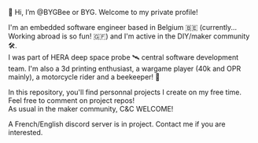 👋 Hi, I’m @BYGBee or BYG.
Welcome to my private profile!

I'm an embedded software engineer based in Belgium 🇧🇪 (currently... Working abroad is so fun! 🇬🇫) and I'm active in the DIY/maker community 🛠️.<br>
I was part of HERA deep space probe 🛰️ central software development team.
I'm also a 3d printing enthusiast, a wargame player (40k and OPR mainly), a motorcycle rider and a beekeeper! 🐝

In this repository, you'll find personnal projects I create on my free time. Feel free to comment on project repos!<br>
As usual in the maker community, C&C WELCOME!

A French/English discord server is in project. Contact me if you are interested.

<!---
BYGBee/BYGBee is a ✨ special ✨ repository because its `README.md` (this file) appears on your GitHub profile.
You can click the Preview link to take a look at your changes.
--->
